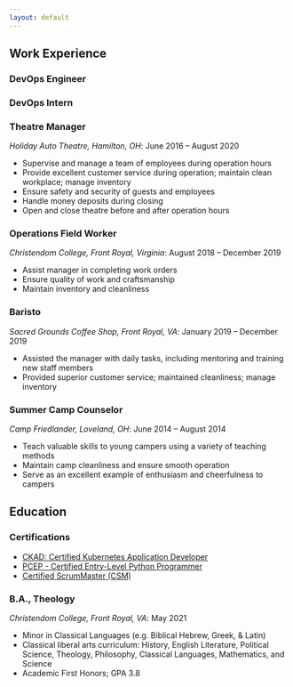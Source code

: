```yaml
---
layout: default
---
```

## Work Experience
### DevOps Engineer
### DevOps Intern
### Theatre Manager
*Holiday Auto Theatre, Hamilton, OH*: June 2016 – August 2020
- Supervise and manage a team of employees during operation hours
- Provide excellent customer service during operation; maintain clean workplace; manage inventory
- Ensure safety and security of guests and employees
- Handle money deposits during closing
- Open and close theatre before and after operation hours

### Operations Field Worker
*Christendom College, Front Royal, Virginia*: August 2018 – December 2019
- Assist manager in completing work orders
- Ensure quality of work and craftsmanship
- Maintain inventory and cleanliness

### Baristo
*Sacred Grounds Coffee Shop, Front Royal, VA*: January 2019 – December 2019
- Assisted the manager with daily tasks, including mentoring and training new staff members
- Provided superior customer service; maintained cleanliness; manage inventory

### Summer Camp Counselor
*Camp Friedlander, Loveland, OH*: June 2014 – August 2014
- Teach valuable skills to young campers using a variety of teaching methods
- Maintain camp cleanliness and ensure smooth operation
- Serve as an excellent example of enthusiasm and cheerfulness to campers

## Education
### Certifications
- [CKAD: Certified Kubernetes Application Developer](https://www.credly.com/badges/d0e21379-2383-4509-831f-31fd925680f9?source=linked_in_profile)
- [PCEP - Certified Entry-Level Python Programmer](https://www.credly.com/badges/13c66d3e-7c6f-44e2-8b4c-e8c01e97e2ca?source=linked_in_profile)
- [Certified ScrumMaster (CSM)](https://bcert.me/sadwfbkok)

### B.A., Theology
*Christendom College, Front Royal, VA*: May 2021
- Minor in Classical Languages (e.g. Biblical Hebrew, Greek, & Latin)
- Classical liberal arts curriculum: History, English Literature, Political Science, Theology, Philosophy, Classical Languages, Mathematics, and Science
- Academic First Honors; GPA 3.8